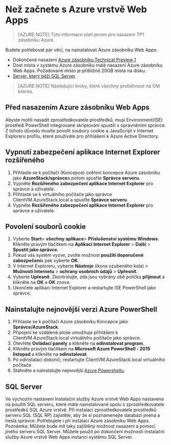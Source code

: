 <properties
    pageTitle="Aplikace služby Azure zásobníku Technical Preview 1 než začnete | Microsoft Azure"
    description="Postup dokončete před nasazením Web Apps na Azure zásobníku"
    services="azure-stack"
    documentationCenter=""
    authors="apwestgarth"
    manager="stefsch"
    editor=""/>

<tags
    ms.service="azure-stack"
    ms.workload="app-service"
    ms.tgt_pltfrm="na"
    ms.devlang="na"
    ms.topic="article"
    ms.date="09/26/2016"
    ms.author="anwestg"/>
    
# <a name="before-you-get-started-with-azure-stack-web-apps"></a>Než začnete s Azure vrstvě Web Apps

> [AZURE.NOTE] Tyto informace platí jenom pro nasazení TP1 zásobníku Azure.

Budete potřebovat pár věcí, na nainstalovat Azure zásobníku Web Apps:

- Dokončené nasazení [Azure zásobníku Technical Preview 1](azure-stack-run-powershell-script.md)
- Dost místa v systému Azure zásobníku malé nasazení Azure zásobníku Web Apps.  Požadované místo je přibližně 20GB místa na disku.
- [Server, který běží SQL Server](#SQL-Server).

>[AZURE.NOTE] Následující kroky, které všechny proběhnout na OM klienta.

## <a name="before-you-deploy-azure-stack-web-apps"></a>Před nasazením Azure zásobníku Web Apps

Abyste mohli nasadit zprostředkovatele prostředků, musí Environment(ISE) prostředí PowerShell integrované skriptování spustili s oprávněními správce. Z tohoto důvodu musíte povolit soubory cookie a JavaScript v Internet Exploreru profilu, které používáte pro přihlášení k Azure Active Directory.

## <a name="turn-off-internet-explorer-enhanced-security"></a>Vypnutí zabezpečení aplikace Internet Explorer rozšířeného

1.  Přihlaste se k počítači (Koncepce) ověření koncepce Azure zásobníku jako **AzureStack/správce**a potom spusťte **Správce serveru**.
2.  Vypněte **Rozšířeného zabezpečení aplikace Internet Explorer** pro správce a uživatele.
3.  Přihlaste se k virtuálního počítače jako správce ClientVM.AzureStack.local a spusťte **Správce serveru**.
4.  Vypněte **Rozšířeného zabezpečení aplikace Internet Explorer** pro správce a uživatele.

## <a name="enable-cookies"></a>Povolení souborů cookie

1.  Vyberte **Start**> **všechny aplikace**> **Příslušenství systému Windows**. Klikněte pravým tlačítkem na **Aplikaci Internet Explorer** > **Další** > **Spustit jako správce**.
2.  Pokud vás systém vyzve, zvolte možnost **použití doporučené zabezpečení**a pak vyberte **OK**.
3.  V Internet Exploreru, vyberte **Nástroje** (ikona ozubeného kola) > **Možnosti Internetu** > **ochrany osobních údajů** > **Upřesnit**.
4.  Vyberte **Upřesnit**. Zkontrolujte, zda jsou vybrány obě políčka **přijmout** a klikněte na **OK** a **OK** znova.
5.  Ukončete aplikaci Internet Explorer a restartujte ISE PowerShell jako správce.

## <a name="install-the-latest-version-of-azure-powershell"></a>Nainstalujte nejnovější verzi Azure PowerShell

1.  Přihlaste se k počítači Azure zásobníku Koncepce jako **Správce/AzureStack**.
2.  Připojení ke vzdálené ploše umožňuje přihlášení k ClientVM.AzureStack.local virtuálního počítače jako správce.
3.  Otevřete **Ovládací panely** a klikněte na **odinstalovat program**. 
4.  Klikněte pravým tlačítkem na **Microsoft Azure PowerShell - 2015 listopad** a klikněte na **odinstalovat**.
5.  Po odinstalaci dokončí, restartujte ClientVM.AzureStack.local virtuálního počítače
6.  Stáhněte a nainstalujte nejnovější [Azure Powershellu](http://aka.ms/azstackpsh).


## <a name="sql-server"></a>SQL Server

Ve výchozím nastavení Instalační služby Azure vrstvě Web Apps nastavena na použití SQL serveru, které máte nainstalované spolu s zprostředkovatele prostředků SQL Azure vrstvě. Při instalaci zprostředkovatele prostředků serveru SQL (SQL RP) zajistěte, aby že si poznamenejte databázi jména a hesla správce. Potřebujete i při instalaci Azure zásobníku Web Apps.
Poznámka: Můžete bude mít taky zajištěný možnost nasazení a pomocí jiného serveru SQL Server. Můžete použít po dokončení možnosti instalační služby Azure vrstvě Web Apps instanci systému SQL Server.
